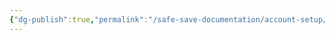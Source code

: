```yaml
---
{"dg-publish":true,"permalink":"/safe-save-documentation/account-setup/agile-ticketing/post-setup-tasks/"}
---
```


